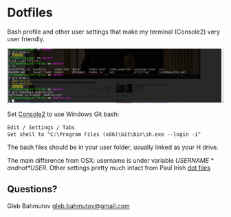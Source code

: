 # Dotfiles

Bash profile and other user settings that make
my terminal (Console2) very user friendly.

![Terminal screenshot](console.jpg "Console2 terminal")

Set [Console2](http://sourceforge.net/projects/console/files/) to use Windows Git bash:

    Edit / Settings / Tabs
    Set shell to "C:\Program Files (x86)\Git\bin\sh.exe --login -i"

The bash files should be in your user folder, usually linked
as your H drive.

The main difference from OSX: username is under variable *$USERNAME* and not *$USER*. Other settings pretty much intact from Paul Irish [dot files](https://github.com/paulirish/dotfiles)

## Questions?

Gleb Bahmutov <gleb.bahmutov@gmail.com>